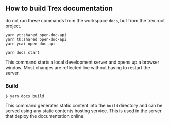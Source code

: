 ## How to build Trex documentation

do not run these commands from the workspace `docs`, but from the trex root project.

```
yarn yt:shared open-doc-api
yarn tk:shared open-doc-api
yarn ycai open-doc-api
```

```
yarn docs start
```

This command starts a local development server and opens up a browser window. Most changes are reflected live without having to restart the server.

### Build

```
$ yarn docs build
```

This command generates static content into the `build` directory and can be served using any static contents hosting service. This is used in the server that deploy the documentation online.
